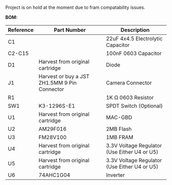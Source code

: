 Project is on hold at the moment due to fram compatability issues.


**BOM:**

| Reference | Part Number | Description |
|-|-|-|
| C1 |  | 22uF 4x4.5 Electrolytic Capacitor |
| C2-C15 |  | 100nF 0603 Capacitor |
| D1 | Harvest from original cartridge | Diode |
| J1 | Harvest or buy a JST ZH1.5MM 9 Pin Connector | Camera Connector |
| R1 |  | 1K Ω 0603 Resistor |
| SW1 | K3-1296S-E1 | SPDT Switch (Optional) |
| U1 | Harvest from original cartridge | MAC-GBD |
| U2 | AM29F016 | 2MB Flash |
| U3 | FM28V100 | 1MB FRAM |
| U4 | Harvest from original cartridge | 3.3V Voltage Regulator (Use Either U4 or U5) |
| U5 | Harvest from original cartridge | 3.3V Voltage Regulator (Use Either U4 or U5) |
| U6 | 74AHC1G04 | Inverter |
